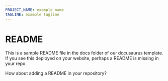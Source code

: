 ```yaml
---
PROJECT_NAME: example name
TAGLINE: example tagline
---
```

# README

This is a sample README file in the docs folder of our docusaurus template. If you see this deployed on your website, perhaps a README is missing in your repo.

How about adding a README in your repository?
